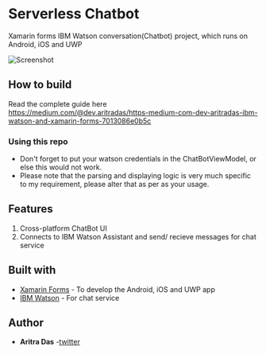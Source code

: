 # Serverless Chatbot
Xamarin forms IBM Watson conversation(Chatbot) project, which runs on Android, iOS and UWP

![Screenshot](https://github.com/dev-aritra/XFWatsonDemoProj/blob/master/pic/Screenshot%20(19).png)

## How to build
Read the complete guide here<br/>
https://medium.com/@dev.aritradas/https-medium-com-dev-aritradas-ibm-watson-and-xamarin-forms-7013086e0b5c

### Using this repo
* Don't forget to put your watson credentials in the ChatBotViewModel, or else this would not work.
* Please note that the parsing and displaying logic is very much specific to my requirement, please alter that as per as your usage.

## Features
1. Cross-platform ChatBot UI
2. Connects to IBM Watson Assistant and send/ recieve messages for chat service

## Built with 
* [Xamarin Forms](https://docs.microsoft.com/en-us/xamarin/xamarin-forms/) - To develop the Android, iOS and UWP app
* [IBM Watson](https://www.ibm.com/watson/) - For chat service

## Author

* **Aritra Das** -[twitter](https://twitter.com/aritra__das)
